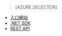 ﻿> [AZURE.SELECTOR]
- [入口網站](/zh-tw/documentation/articles/media-services-manage-content#publish/)
- [.NET SDK](/zh-tw/documentation/articles/media-services-deliver-streaming-content/)
- [REST API](/zh-tw/documentation/articles/media-services-rest-deliver-streaming-content)

<!--HONumber=45--> 
